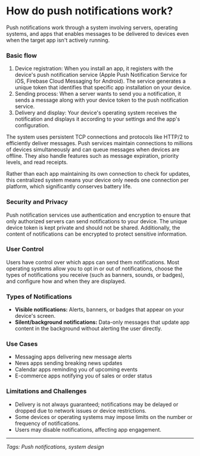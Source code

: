 # How do push notifications work?

Push notifications work through a system involving servers, operating systems, and apps that enables messages to be delivered to devices even when the target app isn't actively running.

### Basic flow
1. Device registration: When you install an app, it registers with the device's push notification service (Apple Push Notification Service for iOS, Firebase Cloud Messaging for Android). The service generates a unique token that identifies that specific app installation on your device.
2. Sending process: When a server wants to send you a notification, it sends a message along with your device token to the push notification service.
3. Delivery and display: Your device's operating system receives the notification and displays it according to your settings and the app's configuration.

The system uses persistent TCP connections and protocols like HTTP/2 to efficiently deliver messages. Push services maintain connections to millions of devices simultaneously and can queue messages when devices are offline. They also handle features such as message expiration, priority levels, and read receipts.

Rather than each app maintaining its own connection to check for updates, this centralized system means your device only needs one connection per platform, which significantly conserves battery life.

### Security and Privacy
Push notification services use authentication and encryption to ensure that only authorized servers can send notifications to your device. The unique device token is kept private and should not be shared. Additionally, the content of notifications can be encrypted to protect sensitive information.

### User Control
Users have control over which apps can send them notifications. Most operating systems allow you to opt in or out of notifications, choose the types of notifications you receive (such as banners, sounds, or badges), and configure how and when they are displayed.

### Types of Notifications
- **Visible notifications:** Alerts, banners, or badges that appear on your device's screen.
- **Silent/background notifications:** Data-only messages that update app content in the background without alerting the user directly.

### Use Cases
- Messaging apps delivering new message alerts
- News apps sending breaking news updates
- Calendar apps reminding you of upcoming events
- E-commerce apps notifying you of sales or order status

### Limitations and Challenges
- Delivery is not always guaranteed; notifications may be delayed or dropped due to network issues or device restrictions.
- Some devices or operating systems may impose limits on the number or frequency of notifications.
- Users may disable notifications, affecting app engagement.


---

*Tags: Push notifications, system design*